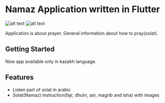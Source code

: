 # Namaz Application written in Flutter

![alt text](https://lh3.googleusercontent.com/_hfBnbTxjLf524WoESs25ZMFcQyGji5s74TpJucOtxPfp6vJorpAq6klIpb7eYq3tyE=w1536-h763-rw)
![alt text](https://lh3.googleusercontent.com/luxL1SxT0CwQV_DAaMf9A5paUVp6Kb88225hrjw4TWaJ5pAkwwiFgVpELyvVVf7Ycms=w1536-h763-rw)

Application is about prayer. General information about how to pray(solat).

## Getting Started
Now app available only in kazakh language.

## Features
+ Listen part of solat in arabic
+ Solat(Namaz) instruction(fajr, dhuhr, asr, magrib and isha) with images
